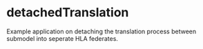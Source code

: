 # detachedTranslation

Example application on detaching the translation process between submodel into seperate HLA federates.
